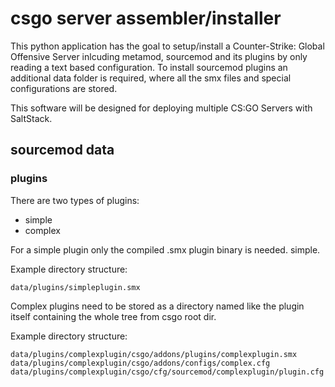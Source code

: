# csgo server assembler/installer

This python application has the goal to setup/install a Counter-Strike: Global Offensive Server inlcuding metamod, sourcemod and its plugins by only reading a text based configuration.
To install sourcemod plugins an additional data folder is required, where all the smx files and special configurations are stored.

This software will be designed for deploying multiple CS:GO Servers with SaltStack.

## sourcemod data
### plugins
There are two types of plugins:
 - simple
 - complex

For a simple plugin only the compiled .smx plugin binary is needed. simple.

Example directory structure:

    data/plugins/simpleplugin.smx
    
Complex plugins need to be stored as a directory named like the plugin itself containing the whole tree from csgo root dir.

Example directory structure:

    data/plugins/complexplugin/csgo/addons/plugins/complexplugin.smx
    data/plugins/complexplugin/csgo/addons/configs/complex.cfg
    data/plugins/complexplugin/csgo/cfg/sourcemod/complexplugin/plugin.cfg
